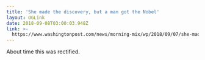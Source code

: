 ```yaml
---
title: 'She made the discovery, but a man got the Nobel'
layout: OGLink
date: 2018-09-08T03:00:03.948Z
link: >-
  https://www.washingtonpost.com/news/morning-mix/wp/2018/09/07/she-made-the-discovery-but-a-man-got-the-nobel-a-half-century-later-shes-won-a-3-million-prize/?utm_medium=email&utm_source=nextdraft&utm_term=.ededd2f5050f
---
```

About time this was rectified.
